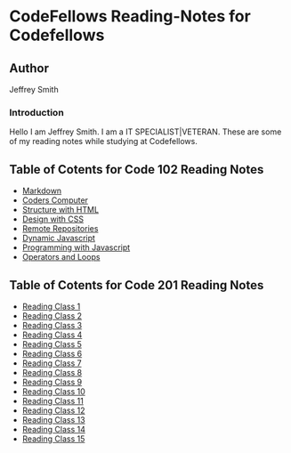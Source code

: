 # CodeFellows Reading-Notes for Codefellows

## Author

Jeffrey Smith

### Introduction

Hello I am Jeffrey Smith. I am a IT SPECIALIST|VETERAN.
These are some of my reading notes while studying at Codefellows.

## Table of Cotents for Code 102 Reading Notes

- [Markdown](reading-notes/markdown.md.)
- [Coders Computer](reading-notes/coderscomputer.md)
- [Structure with HTML](reading-notes/structurewithhtml.md)
- [Design with CSS](reading-notes/designwithcss.md)
- [Remote Repositories](reading-notes/remote-repositories.md)
- [Dynamic Javascript](reading-notes/dynamicjavascript.md)
- [Programming with Javascript](reading-notes/programmingwithjavascript.md)
- [Operators and Loops](reading-notes/operatorsandloops.md)

## Table of Cotents for Code 201 Reading Notes

- [Reading Class 1](#fragment)
- [Reading Class 2](#fragment)
- [Reading Class 3](#fragment)
- [Reading Class 4](#fragment)
- [Reading Class 5](#fragment)
- [Reading Class 6](#fragment)
- [Reading Class 7](#fragment)
- [Reading Class 8](#fragment)
- [Reading Class 9](#fragment)
- [Reading Class 10](#fragment)
- [Reading Class 11](#fragment)
- [Reading Class 12](#fragment)
- [Reading Class 13](#fragment)
- [Reading Class 14](#fragment)
- [Reading Class 15](#fragment)